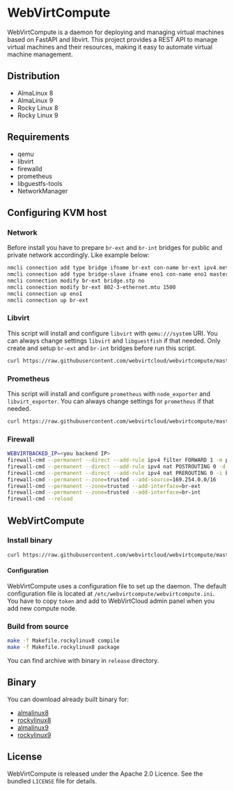 # WebVirtCompute #

WebVirtCompute is a daemon for deploying and managing virtual machines based on FastAPI and libvirt. This project provides a REST API to manage virtual machines and their resources, making it easy to automate virtual machine management. 

## Distribution ##

* AlmaLinux 8
* AlmaLinux 9
* Rocky Linux 8
* Rocky Linux 9

## Requirements ##

* qemu
* libvirt
* firewalld
* prometheus
* libguestfs-tools
* NetworkManager

## Configuring KVM host ##

### Network ###

Before install you have to prepare `br-ext` and `br-int` bridges for public and private network accordingly.
Like example below:

```bash
nmcli connection add type bridge ifname br-ext con-name br-ext ipv4.method disabled ipv6.method ignore
nmcli connection add type bridge-slave ifname eno1 con-name eno1 master br-ext
nmcli connection modify br-ext bridge.stp no
nmcli connection modify br-ext 802-3-ethernet.mtu 1500
nmcli connection up eno1
nmcli connection up br-ext
```

### Libvirt ###

This script will install and configure `libvirt` with `qemu:///system` URI. You can always change settings `libvirt` and `libguestfish` if that needed. Only create and setup `br-ext` and `br-int` bridges before run this script.

```bash
curl https://raw.githubusercontent.com/webvirtcloud/webvirtcompute/master/scripts/libvirt.sh | sudo bash
```

### Prometheus ###

This script will install and configure `prometheus` with `node_exporter` and `libvirt_exporter`. You can always change settings for `prometheus` if that needed. 

```bash
curl https://raw.githubusercontent.com/webvirtcloud/webvirtcompute/master/scripts/prometheus.sh | sudo bash
```

### Firewall ###

```bash
WEBVIRTBACKED_IP=<you backend IP>
firewall-cmd --permanent --direct --add-rule ipv4 filter FORWARD 1 -m physdev --physdev-is-bridged -j ACCEPT
firewall-cmd --permanent --direct --add-rule ipv4 nat POSTROUTING 0 -d 10.255.0.0/16 -j MASQUERADE
firewall-cmd --permanent --direct --add-rule ipv4 nat PREROUTING 0 -i br-ext '!' -s 169.254.0.0/16 -d 169.254.169.254 -p tcp -m tcp --dport 80 -j DNAT --to-destination $WEBVIRTBACKED_IP:80
firewall-cmd --permanent --zone=trusted --add-source=169.254.0.0/16
firewall-cmd --permanent --zone=trusted --add-interface=br-ext
firewall-cmd --permanent --zone=trusted --add-interface=br-int
firewall-cmd --reload
```

## WebVirtCompute ##

### Install binary ###

```bash
curl https://raw.githubusercontent.com/webvirtcloud/webvirtcompute/master/scripts/install.sh | sudo bash
```

#### Configuration ####

WebVirtCompute uses a configuration file to set up the daemon. The default configuration file is located at `/etc/webvirtcompute/webvirtcompute.ini`. You have to copy `token` and add to WebVirtCloud admin panel when you add new compute node.

### Build from source ###
```bash
make -f Makefile.rockylinux8 compile
make -f Makefile.rockylinux8 package
```
You can find archive with binary in `release` directory.

## Binary ##

You can download already built binary for:

* [almalinux8](https://cloud-apps.webvirt.cloud/webvirtcompute-almalinux8-amd64.tar.gz) 
* [rockylinux8](https://cloud-apps.webvirt.cloud/webvirtcompute-rockylinux8-amd64.tar.gz)
* [almalinux9](https://cloud-apps.webvirt.cloud/webvirtcompute-almalinux9-amd64.tar.gz) 
* [rockylinux9](https://cloud-apps.webvirt.cloud/webvirtcompute-rockylinux9-amd64.tar.gz)

## License ##

WebVirtCompute is released under the Apache 2.0 Licence. See the bundled `LICENSE` file for details.